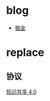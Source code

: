 # blog

- [掘金](https://juejin.im/user/5c403d13f265da6130751f8d/posts)

# replace

## 协议

[知识共享 4.0](/LICENSE)
